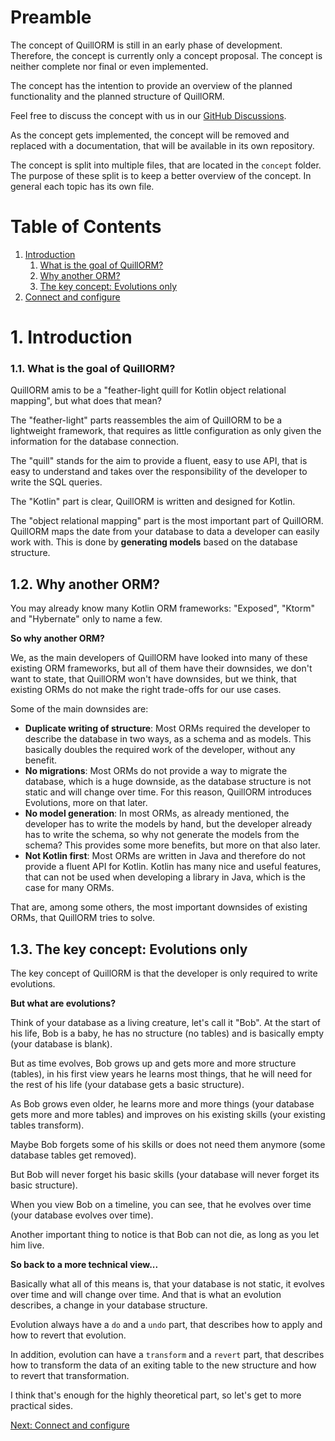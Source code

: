 # Preamble
The concept of QuillORM is still in an early phase of development. Therefore, the concept is currently only a
concept proposal. The concept is neither complete nor final or even implemented.

The concept has the intention to provide an overview of the planned functionality and the planned structure of
QuillORM.

Feel free to discuss the concept with us in our [GitHub Discussions](https://github.com/orgs/QuillORM/discussions).

As the concept gets implemented, the concept will be removed and replaced with a documentation,
that will be available in its own repository.

The concept is split into multiple files, that are located in the `concept` folder.
The purpose of these split is to keep a better overview of the concept.
In general each topic has its own file.

# Table of Contents
1. [Introduction](#1-introduction)
   1. [What is the goal of QuillORM?](#11-what-is-the-goal-of-quillorm)
   2. [Why another ORM?](#12-why-another-orm)
   3. [The key concept: Evolutions only](#13-the-key-concept-evolutions-only)
2. [Connect and configure](ConnectAndConfigure.md)

# 1. Introduction
### 1.1. What is the goal of QuillORM?
QuillORM amis to be a "feather-light quill for Kotlin object relational mapping", but what does that mean?

The "feather-light" parts reassembles the aim of QuillORM to be a lightweight framework, 
that requires as little configuration as only given the information for the database connection.

The "quill" stands for the aim to provide a fluent, easy to use API, that is easy to understand and takes over
the responsibility of the developer to write the SQL queries.

The "Kotlin" part is clear, QuillORM is written and designed for Kotlin.

The "object relational mapping" part is the most important part of QuillORM. QuillORM maps the date from your database
to data a developer can easily work with. This is done by **generating models** based on the database structure.

## 1.2. Why another ORM?
You may already know many Kotlin ORM frameworks: "Exposed", "Ktorm" and "Hybernate" only to name a few.

**So why another ORM?**

We, as the main developers of QuillORM have looked into many of these existing ORM frameworks, 
but all of them have their downsides, we don't want to state, that QuillORM won't have downsides, but we think,
that existing ORMs do not make the right trade-offs for our use cases.

Some of the main downsides are:
- **Duplicate writing of structure**: Most ORMs required the developer to describe the database in two ways, 
as a schema and as models. This basically doubles the required work of the developer, without any benefit.
- **No migrations**: Most ORMs do not provide a way to migrate the database, which is a huge downside,
as the database structure is not static and will change over time. For this reason, QuillORM introduces Evolutions, 
more on that later.
- **No model generation**: In most ORMs, as already mentioned, the developer has to write the models by hand, 
but the developer already has to write the schema, so why not generate the models from the schema? 
This provides some more benefits, but more on that also later.
- **Not Kotlin first**: Most ORMs are written in Java and therefore do not provide a fluent API for Kotlin.
Kotlin has many nice and useful features, that can not be used when developing a library in Java, 
which is the case for many ORMs.

That are, among some others, the most important downsides of existing ORMs, that QuillORM tries to solve.

## 1.3. The key concept: Evolutions only
The key concept of QuillORM is that the developer is only required to write evolutions.

**But what are evolutions?**

Think of your database as a living creature, let's call it "Bob".
At the start of his life, Bob is a baby, he has no structure (no tables) and is basically empty (your database is blank).

But as time evolves, Bob grows up and gets more and more structure (tables), 
in his first view years he learns most things, 
that he will need for the rest of his life (your database gets a basic structure).

As Bob grows even older, he learns more and more things (your database gets more and more tables) and
improves on his existing skills (your existing tables transform).

Maybe Bob forgets some of his skills or does not need them anymore (some database tables get removed).

But Bob will never forget his basic skills (your database will never forget its basic structure).

When you view Bob on a timeline, you can see, that he evolves over time (your database evolves over time).

Another important thing to notice is that Bob can not die, as long as you let him live.

**So back to a more technical view...**

Basically what all of this means is, that your database is not static, it evolves over time and will change over time.
And that is what an evolution describes, a change in your database structure.

Evolution always have a `do` and a `undo` part, that describes how to apply and how to revert that evolution.

In addition, evolution can have a `transform` and a `revert` part, that describes how to transform the data of an
exiting table to the new structure and how to revert that transformation.

I think that's enough for the highly theoretical part, so let's get to more practical sides.

[Next: Connect and configure](ConnectAndConfigure.md)